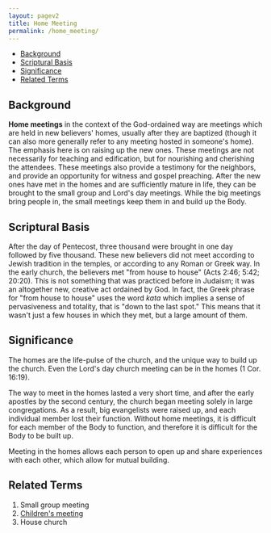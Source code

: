 ```yaml
---
layout: pagev2
title: Home Meeting
permalink: /home_meeting/
---
```

- [Background](#background)
- [Scriptural Basis](#scriptural-basis)
- [Significance](#significance)
- [Related Terms](#related-terms)

## Background

**Home meetings** in the context of the God-ordained way are meetings which are held in new believers' homes, usually after they are baptized (though it can also more generally refer to any meeting hosted in someone's home). The emphasis here is on raising up the new ones. These meetings are not necessarily for teaching and edification, but for nourishing and cherishing the attendees. These meetings also provide a testimony for the neighbors, and provide an opportunity for witness and gospel preaching. After the new ones have met in the homes and are sufficiently mature in life, they can be brought to the small group and Lord's day meetings. While the big meetings bring people in, the small meetings keep them in and build up the Body.

## Scriptural Basis

After the day of Pentecost, three thousand were brought in one day followed by five thousand. These new believers did not meet according to Jewish tradition in the temples, or according to any Roman or Greek way. In the early church, the believers met "from house to house" (Acts 2:46; 5:42; 20:20). This is not something that was practiced before in Judaism; it was an altogether new, creative act ordained by God. In fact, the Greek phrase for "from house to house" uses the word *kata* which implies a sense of pervasiveness and totality, that is "down to the last spot." This means that it wasn't just a few houses in which they met, but a large amount of them. 

## Significance

The homes are the life-pulse of the church, and the unique way to build up the church. Even the Lord's day church meeting can be in the homes (1 Cor. 16:19).

The way to meet in the homes lasted a very short time, and after the early apostles by the second century, the church began meeting solely in large congregations. As a result, big evangelists were raised up, and each individual member lost their function. Without home meetings, it is difficult for each member of the Body to function, and therefore it is difficult for the Body to be built up.

Meeting in the homes allows each person to open up and share experiences with each other, which allow for mutual building.

## Related Terms

1. Small group meeting
2. [Children's meeting](./childrens_work#meetings)
3. House church